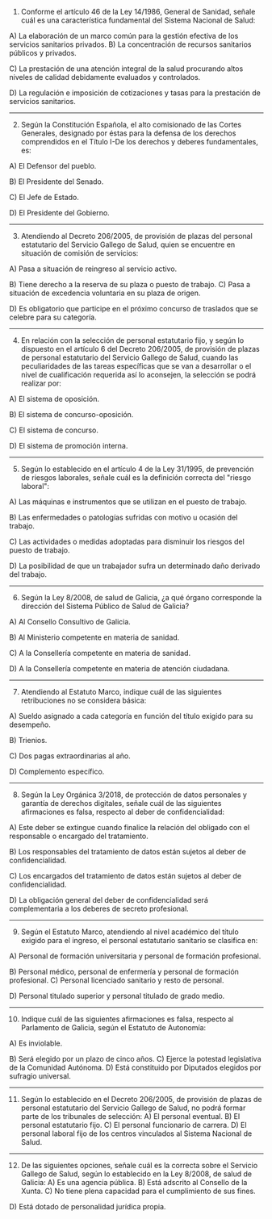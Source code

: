 1. Conforme el artículo 46 de la Ley 14/1986, General de Sanidad, señale cuál es una característica
fundamental del Sistema Nacional de Salud:

A) La elaboración de un marco común para la gestión efectiva de los servicios sanitarios privados.
B) La concentración de recursos sanitarios públicos y privados.

C) La prestación de una atención integral de la salud procurando altos niveles de calidad debidamente
evaluados y controlados.

D) La regulación e imposición de cotizaciones y tasas para la prestación de servicios sanitarios.

---

2. Según la Constitución Española, el alto comisionado de las Cortes Generales, designado por éstas para la
defensa de los derechos comprendidos en el Título I-De los derechos y deberes fundamentales, es:

A) El Defensor del pueblo.

B) El Presidente del Senado.

C) El Jefe de Estado.

D) El Presidente del Gobierno.

---

3. Atendiendo al Decreto 206/2005, de provisión de plazas del personal estatutario del Servicio Gallego de
Salud, quien se encuentre en situación de comisión de servicios:

A) Pasa a situación de reingreso al servicio activo.

B) Tiene derecho a la reserva de su plaza o puesto de trabajo.
C) Pasa a situación de excedencia voluntaria en su plaza de origen.

D) Es obligatorio que participe en el próximo concurso de traslados que se celebre para su categoría.

---

4. En relación con la selección de personal estatutario fijo, y según lo dispuesto en el artículo 6 del Decreto 206/2005, de provisión de plazas de personal estatutario del Servicio Gallego de Salud, cuando las
peculiaridades de las tareas específicas que se van a desarrollar o el nivel de cualificación requerida así lo aconsejen, la selección se podrá realizar por:

A) El sistema de oposición.

B) El sistema de concurso-oposición.

C) El sistema de concurso.

D) El sistema de promoción interna.

---

5. Según lo establecido en el artículo 4 de la Ley 31/1995, de prevención de riesgos laborales, señale cuál es la definición correcta del "riesgo laboral":

A) Las máquinas e instrumentos que se utilizan en el puesto de trabajo.

B) Las enfermedades o patologías sufridas con motivo u ocasión del trabajo.

C) Las actividades o medidas adoptadas para disminuir los riesgos del puesto de trabajo.

D) La posibilidad de que un trabajador sufra un determinado daño derivado del trabajo.

---

6. Según la Ley 8/2008, de salud de Galicia, ¿a qué órgano corresponde la dirección del Sistema Público de
Salud de Galicia?

A) Al Consello Consultivo de Galicia.

B) Al Ministerio competente en materia de sanidad.

C) A la Consellería competente en materia de sanidad.

D) A la Consellería competente en materia de atención ciudadana.

---

7. Atendiendo al Estatuto Marco, indique cuál de las siguientes retribuciones no se considera básica:

A) Sueldo asignado a cada categoría en función del título exigido para su desempeño.

B) Trienios.

C) Dos pagas extraordinarias al año.

D) Complemento específico.

---

8. Según la Ley Orgánica 3/2018, de protección de datos personales y garantía de derechos digitales, señale
cuál de las siguientes afirmaciones es falsa, respecto al deber de confidencialidad:

A) Este deber se extingue cuando finalice la relación del obligado con el responsable o encargado del
tratamiento.

B) Los responsables del tratamiento de datos están sujetos al deber de confidencialidad.

C) Los encargados del tratamiento de datos están sujetos al deber de confidencialidad.

D) La obligación general del deber de confidencialidad será complementaria a los deberes de secreto
profesional.

---

9. Según el Estatuto Marco, atendiendo al nivel académico del título exigido para el ingreso, el personal
estatutario sanitario se clasifica en:

A) Personal de formación universitaria y personal de formación profesional.

B) Personal médico, personal de enfermería y personal de formación profesional.
C) Personal licenciado sanitario y resto de personal.

D) Personal titulado superior y personal titulado de grado medio.

---

10. Indique cuál de las siguientes afirmaciones es falsa, respecto al Parlamento de Galicia, según el Estatuto de Autonomía:

A) Es inviolable.

B) Será elegido por un plazo de cinco años.
C) Ejerce la potestad legislativa de la Comunidad Autónoma.
D) Está constituido por Diputados elegidos por sufragio universal.

---

11. Según lo establecido en el Decreto 206/2005, de provisión de plazas de personal estatutario del Servicio
Gallego de Salud, no podrá formar parte de los tribunales de selección:
A) El personal eventual.
B) El personal estatutario fijo.
C) El personal funcionario de carrera.
D) El personal laboral fijo de los centros vinculados al Sistema Nacional de Salud.

---

12. De las siguientes opciones, señale cuál es la correcta sobre el Servicio Gallego de Salud, según lo establecido en la Ley 8/2008, de salud de Galicia:
A) Es una agencia pública.
B) Está adscrito al Consello de la Xunta.
C) No tiene plena capacidad para el cumplimiento de sus fines.

D) Está dotado de personalidad jurídica propia.
